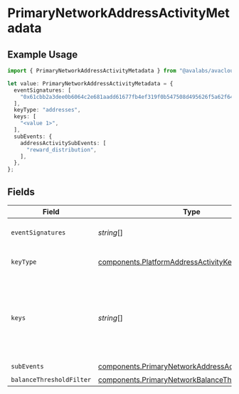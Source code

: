 # PrimaryNetworkAddressActivityMetadata

## Example Usage

```typescript
import { PrimaryNetworkAddressActivityMetadata } from "@avalabs/avacloud-sdk/models/components";

let value: PrimaryNetworkAddressActivityMetadata = {
  eventSignatures: [
    "0x61cbb2a3dee0b6064c2e681aadd61677fb4ef319f0b547508d495626f5a62f64",
  ],
  keyType: "addresses",
  keys: [
    "<value 1>",
  ],
  subEvents: {
    addressActivitySubEvents: [
      "reward_distribution",
    ],
  },
};
```

## Fields

| Field                                                                                                                                                         | Type                                                                                                                                                          | Required                                                                                                                                                      | Description                                                                                                                                                   | Example                                                                                                                                                       |
| ------------------------------------------------------------------------------------------------------------------------------------------------------------- | ------------------------------------------------------------------------------------------------------------------------------------------------------------- | ------------------------------------------------------------------------------------------------------------------------------------------------------------- | ------------------------------------------------------------------------------------------------------------------------------------------------------------- | ------------------------------------------------------------------------------------------------------------------------------------------------------------- |
| `eventSignatures`                                                                                                                                             | *string*[]                                                                                                                                                    | :heavy_minus_sign:                                                                                                                                            | Array of hexadecimal strings of the event signatures.                                                                                                         | [<br/>"0x61cbb2a3dee0b6064c2e681aadd61677fb4ef319f0b547508d495626f5a62f64"<br/>]                                                                              |
| `keyType`                                                                                                                                                     | [components.PlatformAddressActivityKeyType](../../models/components/platformaddressactivitykeytype.md)                                                        | :heavy_check_mark:                                                                                                                                            | The type of key to monitor for the address activity event type.                                                                                               |                                                                                                                                                               |
| `keys`                                                                                                                                                        | *string*[]                                                                                                                                                    | :heavy_check_mark:                                                                                                                                            | Array of keys like addresses corresponding to the keyType being monitored. For PlatformAddressActivity event, an array of multiple addresses can be provided. |                                                                                                                                                               |
| `subEvents`                                                                                                                                                   | [components.PrimaryNetworkAddressActivitySubEvents](../../models/components/primarynetworkaddressactivitysubevents.md)                                        | :heavy_check_mark:                                                                                                                                            | Sub-events to monitor                                                                                                                                         |                                                                                                                                                               |
| `balanceThresholdFilter`                                                                                                                                      | [components.PrimaryNetworkBalanceThresholdFilter](../../models/components/primarynetworkbalancethresholdfilter.md)                                            | :heavy_minus_sign:                                                                                                                                            | Balance threshold filter                                                                                                                                      |                                                                                                                                                               |